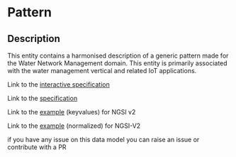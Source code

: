 # Pattern

## Description 

This entity contains a harmonised description of a generic pattern made for
the Water Network Management domain. This entity is primarily associated
with the water management vertical and related IoT applications.


Link to the [interactive specification](https://swagger.lab.fiware.org/?url=https://smart-data-models.github.io/dataModel.WaterNetworkManagement/Pattern/swagger.yaml)

Link to the [specification](https://smart-data-models.github.io/dataModel.WaterNetworkManagement/Pattern/doc/spec.md)

Link to the [example](https://smart-data-models.github.io/dataModel.WaterNetworkManagement/Pattern/examples/example.json) (keyvalues) for NGSI v2

Link to the [example](https://smart-data-models.github.io/dataModel.WaterNetworkManagement/Pattern/examples/example-normalized.json) (normalized) for NGSI-V2


 if you have any issue on this data model you can raise an issue or contribute with a PR